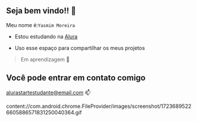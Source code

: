 ## Seja bem vindo!! 💜
Meu nome é:`Yasmim Moreira`

- Estou estudando na [Alura](https://www.alura.com.br)

- Uso esse espaço para compartilhar os meus projetos
  
>Em aprendizagem 🚂

## Você pode entrar em contato comigo
alurastartestudante@email.com 📫

content://com.android.chrome.FileProvider/images/screenshot/17236895226605886571831250040364.gif

